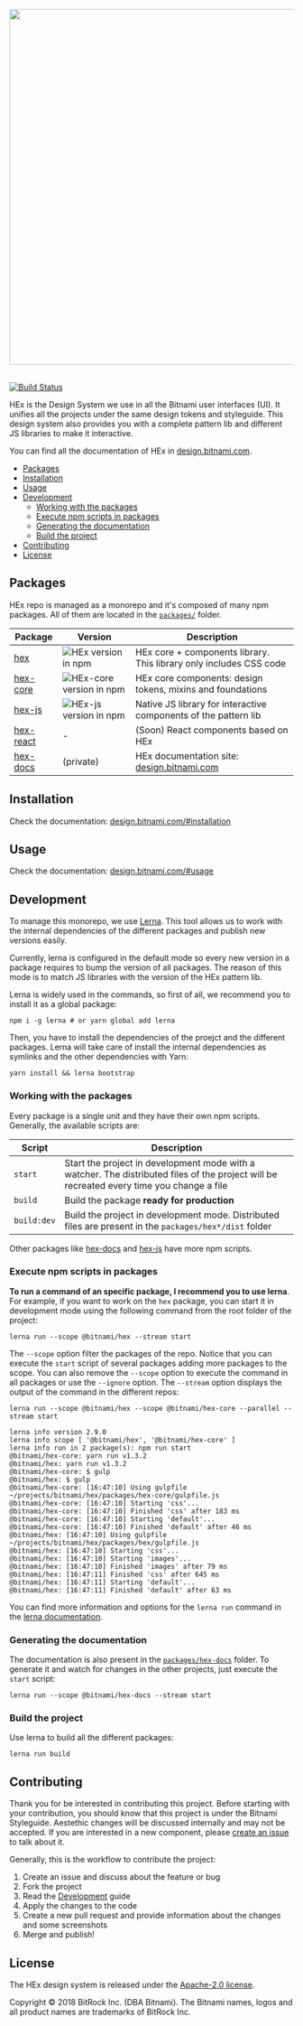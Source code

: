 <p align="center">
  <img src="https://user-images.githubusercontent.com/4056725/36491131-56b86eb6-172a-11e8-9a0f-ccca743516e3.png" width="630"/>
  <br/>
  <br/>
</p>

[![Build Status](https://travis-ci.org/bitnami/hex.svg?branch=master)](https://travis-ci.org/bitnami/hex)

HEx is the Design System we use in all the Bitnami user interfaces (UI). It unifies all the projects under the same design tokens and styleguide. This design system also provides you with a complete pattern lib and different JS libraries to make it interactive.

You can find all the documentation of HEx in [design.bitnami.com](https://design.bitnami.com).

* [Packages](#packages)
* [Installation](#installation)
* [Usage](#usage)
* [Development](#development)
  * [Working with the packages](#working-with-the-packages)
  * [Execute npm scripts in packages](#execute-npm-scripts-in-packages) 
  * [Generating the documentation](#generating-the-documentation)
  * [Build the project](#build-the-project)
* [Contributing](#contributing)
* [License](#license)

## Packages

HEx repo is managed as a monorepo and it's composed of many npm packages. All of them are located in the [`packages/`](https://github.com/bitnami/hex/tree/master/packages) folder.

| Package | Version | Description |
| --- | --- | --- |
| [hex](https://github.com/bitnami/hex/tree/master/packages/hex) | ![HEx version in npm](https://img.shields.io/npm/v/@bitnami/hex.svg?style=flat-square) | HEx core + components library. This library only includes CSS code |
| [hex-core](https://github.com/bitnami/hex/tree/master/packages/hex-core) | ![HEx-core version in npm](https://img.shields.io/npm/v/@bitnami/hex-core.svg?style=flat-square) | HEx core components: design tokens, mixins and foundations |
| [hex-js](https://github.com/bitnami/hex/tree/master/packages/hex-js) | ![HEx-js version in npm](https://img.shields.io/npm/v/@bitnami/hex-js.svg?style=flat-square) | Native JS library for interactive components of the pattern lib |
| [hex-react](https://github.com/bitnami/hex/tree/master/packages/hex-react) | - | (Soon) React components based on HEx |
| [hex-docs](https://github.com/bitnami/hex/tree/master/packages/hex-docs) | (private) | HEx documentation site: [design.bitnami.com](https://design.bitnami.com) |

## Installation

Check the documentation: [design.bitnami.com/#installation](https://design.bitnami.com/#installation)

## Usage

Check the documentation: [design.bitnami.com/#usage](https://design.bitnami.com/#usage)

## Development

To manage this monorepo, we use [Lerna](https://lerna.io). This tool allows us to work with the internal dependencies of the different packages and publish new versions easily.

Currently, lerna is configured in the default mode so every new version in a package requires to bump the version of all packages. The reason of this mode is to match JS libraries with the version of the HEx pattern lib.

Lerna is widely used in the commands, so first of all, we recommend you to install it as a global package:

```
npm i -g lerna # or yarn global add lerna
```

Then, you have to install the dependencies of the proejct and the different packages. Lerna will take care of install the internal dependencies as symlinks and the other dependencies with Yarn:

```
yarn install && lerna bootstrap
```

### Working with the packages

Every package is a single unit and they have their own npm scripts. Generally, the available scripts are:

|Script| Description |
| --- | --- |
| `start` | Start the project in development mode with a watcher. The distributed files of the project will be recreated every time you change a file |
| `build` | Build the package **ready for production** |
| `build:dev` | Build the project in development mode. Distributed files are present in the `packages/hex*/dist` folder |

Other packages like [hex-docs](https://github.com/bitnami/hex/blob/master/packages/hex-docs/package.json#L7) and [hex-js](https://github.com/bitnami/hex/blob/master/packages/hex-js/package.json#L6) have more npm scripts. 

### Execute npm scripts in packages

**To run a command of an specific package, I recommend you to use lerna**. For example, if you want to work on the `hex` package, you can start it in development mode using the following command from the root folder of the project:

```
lerna run --scope @bitnami/hex --stream start
```

The `--scope` option filter the packages of the repo. Notice that you can execute the `start` script of several packages adding more packages to the scope. You can also remove the `--scope` option to execute the command in all packages or use the `--ignore` option. The `--stream` option displays the output of the command in the different repos:

```
lerna run --scope @bitnami/hex --scope @bitnami/hex-core --parallel --stream start
```

```log
lerna info version 2.9.0
lerna info scope [ '@bitnami/hex', '@bitnami/hex-core' ]
lerna info run in 2 package(s): npm run start
@bitnami/hex-core: yarn run v1.3.2
@bitnami/hex: yarn run v1.3.2
@bitnami/hex-core: $ gulp
@bitnami/hex: $ gulp
@bitnami/hex-core: [16:47:10] Using gulpfile ~/projects/bitnami/hex/packages/hex-core/gulpfile.js
@bitnami/hex-core: [16:47:10] Starting 'css'...
@bitnami/hex-core: [16:47:10] Finished 'css' after 183 ms
@bitnami/hex-core: [16:47:10] Starting 'default'...
@bitnami/hex-core: [16:47:10] Finished 'default' after 46 ms
@bitnami/hex: [16:47:10] Using gulpfile ~/projects/bitnami/hex/packages/hex/gulpfile.js
@bitnami/hex: [16:47:10] Starting 'css'...
@bitnami/hex: [16:47:10] Starting 'images'...
@bitnami/hex: [16:47:10] Finished 'images' after 79 ms
@bitnami/hex: [16:47:11] Finished 'css' after 645 ms
@bitnami/hex: [16:47:11] Starting 'default'...
@bitnami/hex: [16:47:11] Finished 'default' after 63 ms
```

You can find more information and options for the `lerna run` command in the [lerna documentation](https://github.com/lerna/lerna#run).

### Generating the documentation

The documentation is also present in the [`packages/hex-docs`](https://github.com/bitnami/hex/tree/master/packages/hex-docs) folder. To generate it and watch for changes in the other projects, just execute the `start` script:

```
lerna run --scope @bitnami/hex-docs --stream start
```

### Build the project

Use lerna to build all the different packages:

```
lerna run build
```

## Contributing

Thank you for be interested in contributing this project. Before starting with your contribution, you should know that this project is under the Bitnami Styleguide. Aestethic changes will be discussed internally and may not be accepted. If you are interested in a new component, please [create an issue](https://github.com/bitnami/hex/issues/new) to talk about it.

Generally, this is the workflow to contribute the project:

1. Create an issue and discuss about the feature or bug
2. Fork the project
3. Read the [Development](#development) guide
4. Apply the changes to the code
5. Create a new pull request and provide information about the changes and some screenshots
6. Merge and publish!

## License

The HEx design system is released under the [Apache-2.0 license](https://github.com/bitnami/hex/tree/master/LICENSE).

Copyright © 2018 BitRock Inc. (DBA Bitnami). The Bitnami names, logos and all product names are trademarks of BitRock Inc.
